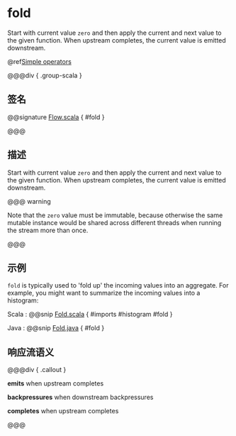# fold

Start with current value `zero` and then apply the current and next value to the given function. When upstream completes, the current value is emitted downstream.

@ref[Simple operators](../index.md#simple-operators)

@@@div { .group-scala }

## 签名

@@signature [Flow.scala](/akka-stream/src/main/scala/akka/stream/scaladsl/Flow.scala) { #fold }

@@@

## 描述

Start with current value `zero` and then apply the current and next value to the given function. When upstream
completes, the current value is emitted downstream.

@@@ warning

Note that the `zero` value must be immutable, because otherwise
the same mutable instance would be shared across different threads
when running the stream more than once.

@@@

## 示例

`fold` is typically used to 'fold up' the incoming values into an aggregate. For example, you might want to summarize the incoming values into a histogram:

Scala
:   @@snip [Fold.scala](/akka-docs/src/test/scala/docs/stream/operators/sourceorflow/Fold.scala) { #imports #histogram #fold }

Java
:   @@snip [Fold.java](/akka-docs/src/test/java/jdocs/stream/operators/SourceOrFlow.java) { #fold }

## 响应流语义

@@@div { .callout }

**emits** when upstream completes

**backpressures** when downstream backpressures

**completes** when upstream completes

@@@


